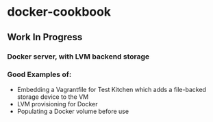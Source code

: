 # docker-cookbook

## Work In Progress

### Docker server, with LVM backend storage

### Good Examples of:
 - Embedding a Vagrantfile for Test Kitchen which adds a file-backed storage device to the VM
 - LVM provisioning for Docker
 - Populating a Docker volume before use
